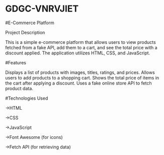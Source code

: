 ﻿# GDGC-VNRVJIET

#E-Commerce Platform


Project Description


This is a simple e-commerce platform that allows users to view products fetched from a fake API, add them to a cart, and see the total price with a discount applied. The application utilizes HTML, CSS, and JavaScript.

#Features


Displays a list of products with images, titles, ratings, and prices.
Allows users to add products to a shopping cart.
Shows the total price of items in the cart after applying a discount.
Uses a fake online store API to fetch product data.


#Technologies Used

->HTML

->CSS

->JavaScript

->Font Awesome (for icons)

->Fetch API (for retrieving data)
